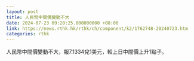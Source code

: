 ```yaml
---
layout: post
title: 人民幣中間價變動不大
date: 2024-07-23 09:20:25.000000000 +08:00
link: https://news.rthk.hk/rthk/ch/component/k2/1762748-20240723.htm
categories: rthk
---
```


人民幣中間價變動不大，報7.1334兌1美元，較上日中間價上升1點子。
